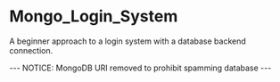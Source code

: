 # Mongo_Login_System
A beginner approach to a login system with a database backend connection.

--- NOTICE: MongoDB URI removed to prohibit spamming database --- 

